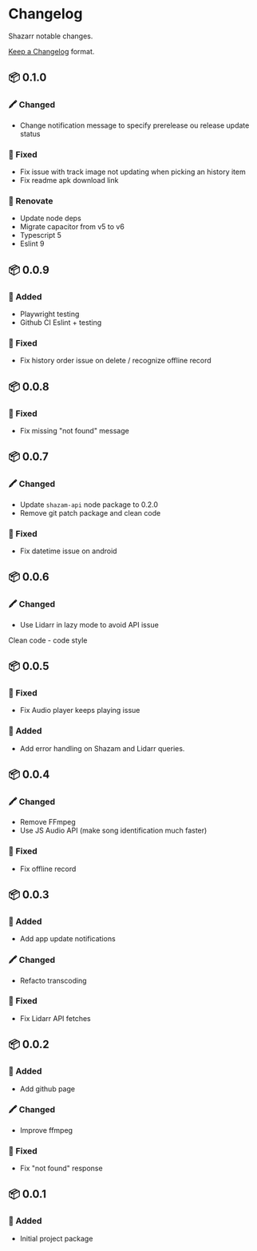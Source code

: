 # Changelog
Shazarr notable changes.

[Keep a Changelog](http://keepachangelog.com/en/1.0.0/) format.

## 📦 0.1.0
### 🖍 Changed
* Change notification message to specify prerelease ou release update status
### 🐛 Fixed
* Fix issue with track image not updating when picking an history item
* Fix readme apk download link
### 🧹 Renovate
* Update node deps
* Migrate capacitor from v5 to v6
* Typescript 5
* Eslint 9

## 📦 0.0.9
### 🚀 Added
* Playwright testing
* Github CI Eslint + testing
### 🐛 Fixed
* Fix history order issue on delete / recognize offline record

## 📦 0.0.8
### 🐛 Fixed
* Fix missing "not found" message

## 📦 0.0.7
### 🖍 Changed
* Update `shazam-api` node package to 0.2.0
* Remove git patch package and clean code
### 🐛 Fixed
* Fix datetime issue on android

## 📦 0.0.6
### 🖍 Changed
* Use Lidarr in lazy mode to avoid API issue

Clean code - code style

## 📦 0.0.5
### 🐛 Fixed
* Fix Audio player keeps playing issue
### 🚀 Added
* Add error handling on Shazam and Lidarr queries.

## 📦 0.0.4
### 🖍 Changed
* Remove FFmpeg
* Use JS Audio API (make song identification much faster)
### 🐛 Fixed
* Fix offline record

## 📦 0.0.3
### 🚀 Added
* Add app update notifications
### 🖍 Changed
* Refacto transcoding
### 🐛 Fixed
* Fix Lidarr API fetches

## 📦 0.0.2
### 🚀 Added
* Add github page
### 🖍 Changed
* Improve ffmpeg
### 🐛 Fixed
* Fix "not found" response

## 📦 0.0.1
### 🚀 Added
* Initial project package
